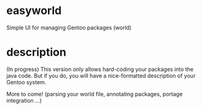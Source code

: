 # easyworld
Simple UI for managing Gentoo packages (world)

# description
(In progress) This version only allows hard-coding your packages into the java code. But if you do, you will have a nice-formatted description of your Gentoo system.

More to come! (parsing your world file, annotating packages, portage integration ...) 
